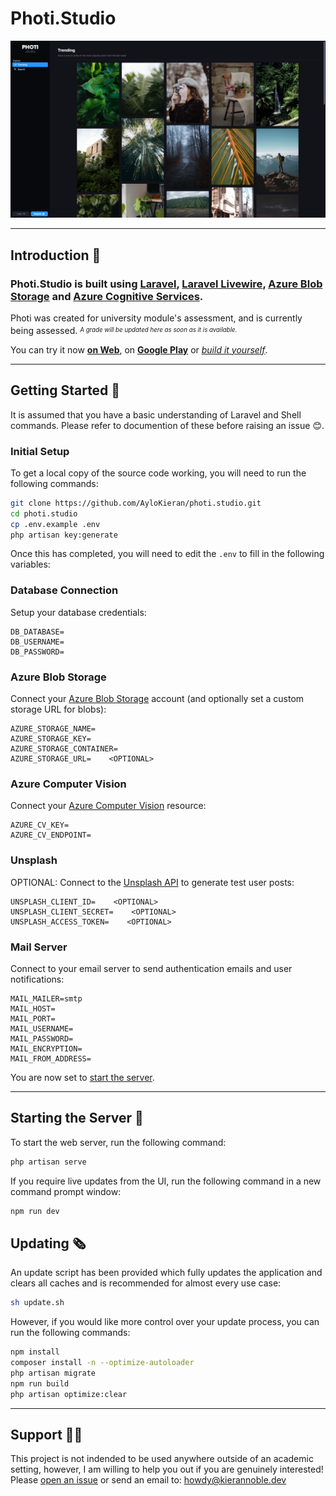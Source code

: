 # Photi.Studio

[![Photi's Trending Page][trending]][photi_link]

---

## Introduction 🎯

### Photi.Studio is built using [Laravel][laravel_link], [Laravel Livewire][livewire_link], [Azure Blob Storage][blobs_link] and [Azure Cognitive Services][cv_link].

Photi was created for university module's assessment, and is currently being assessed. <sup><sub>_A grade will be updated here as soon as it is available._</sub></sup>

You can try it now **[on Web][photi_link]**, on **[Google Play][gplay_link]** or _[build it yourself](#getting-started-)_.

---

## Getting Started 🚀

It is assumed that you have a basic understanding of Laravel and Shell commands. Please refer to documention of these before raising an issue 😊.

### Initial Setup

To get a local copy of the source code working, you will need to run the following commands:

```sh
git clone https://github.com/AyloKieran/photi.studio.git
cd photi.studio
cp .env.example .env
php artisan key:generate
```

Once this has completed, you will need to edit the `.env` to fill in the following variables:

### Database Connection

Setup your database credentials:

```env
DB_DATABASE=
DB_USERNAME=
DB_PASSWORD=
```

### Azure Blob Storage

Connect your [Azure Blob Storage][blobs_link] account (and optionally set a custom storage URL for blobs):

```env
AZURE_STORAGE_NAME=
AZURE_STORAGE_KEY=
AZURE_STORAGE_CONTAINER=
AZURE_STORAGE_URL=    <OPTIONAL>
```

### Azure Computer Vision

Connect your [Azure Computer Vision][cv_link] resource:

```env
AZURE_CV_KEY=
AZURE_CV_ENDPOINT=
```

### Unsplash

OPTIONAL: Connect to the [Unsplash API][unsplash_link] to generate test user posts:

```env
UNSPLASH_CLIENT_ID=    <OPTIONAL>
UNSPLASH_CLIENT_SECRET=    <OPTIONAL>
UNSPLASH_ACCESS_TOKEN=    <OPTIONAL>
```

### Mail Server

Connect to your email server to send authentication emails and user notifications:

```env
MAIL_MAILER=smtp
MAIL_HOST=
MAIL_PORT=
MAIL_USERNAME=
MAIL_PASSWORD=
MAIL_ENCRYPTION=
MAIL_FROM_ADDRESS=
```

You are now set to [start the server](#starting-the-server-).

---

## Starting the Server 🎢

To start the web server, run the following command:

```sh
php artisan serve
```

If you require live updates from the UI, run the following command in a new command prompt window:

```sh
npm run dev
```

## Updating 🗞️

An update script has been provided which fully updates the application and clears all caches and is recommended for almost every use case:

```sh
sh update.sh
```

However, if you would like more control over your update process, you can run the following commands:

```sh
npm install
composer install -n --optimize-autoloader
php artisan migrate
npm run build
php artisan optimize:clear
```

---

## Support 🧑‍⚕️

This project is not indended to be used anywhere outside of an academic setting, however, I am willing to help you out if you are genuinely interested!
Please [open an issue][issue_link] or send an email to: [howdy@kierannoble.dev][email_link]

[trending]: /docs/trending.png
[photi_link]: https://photi.studio/
[gplay_link]: https://play.google.com/store/apps/details?id=studio.photi.twa
[laravel_link]: https://laravel.com/
[livewire_link]: https://laravel-livewire.com/
[blobs_link]: https://azure.microsoft.com/en-gb/products/storage/blobs
[cv_link]: https://azure.microsoft.com/en-us/products/cognitive-services/computer-vision
[unsplash_link]: https://unsplash.com/developers
[issue_link]: https://github.com/AyloKieran/photi.studio/issues/new
[email_link]: mailto:howdy@kierannoble.dev
